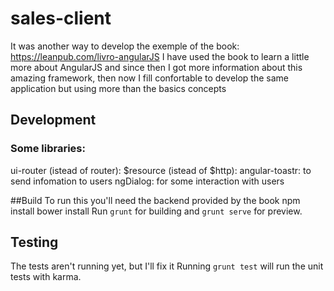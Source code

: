 # sales-client

It was another way to develop the exemple of the book: https://leanpub.com/livro-angularJS
I have used the book to learn a little more about AngularJS and since then I got more information about this amazing framework, then now I fill confortable to develop the same application but using more than the basics concepts

## Development

### Some libraries:
ui-router (istead of router):
$resource (istead of $http):
angular-toastr: to send infomation to users
ngDialog: for some interaction with users

##Build
To run this you'll need the backend provided by the book
npm install
bower install
Run `grunt` for building and `grunt serve` for preview.


## Testing
The tests aren't running yet, but I'll fix it
Running `grunt test` will run the unit tests with karma.
